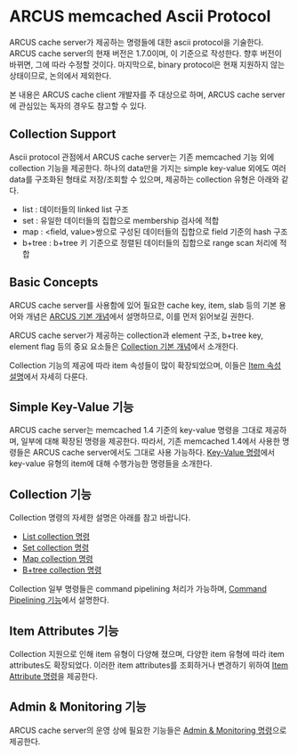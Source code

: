 # ARCUS memcached Ascii Protocol

ARCUS cache server가 제공하는 명령들에 대한 ascii protocol을 기술한다.
ARCUS cache server의 현재 버전은 1.7.0이며, 이 기준으로 작성한다.
향후 버전이 바뀌면, 그에 따라 수정할 것이다.
마지막으로, binary protocol은 현재 지원하지 않는 상태이므로, 논의에서 제외한다.

본 내용은 ARCUS cache client 개발자를 주 대상으로 하며,
ARCUS cache server에 관심있는 독자의 경우도 참고할 수 있다.

Collection Support
------------------

Ascii protocol 관점에서 ARCUS cache server는 기존 memcached 기능 외에 collection 기능을 제공한다.
하나의 data만을 가지는 simple key-value 외에도 여러 data를 구조화된 형태로 저장/조회할 수 있으며,
제공하는 collection 유형은 아래와 같다.

- list : 데이터들의 linked list 구조
- set : 유일한 데이터들의 집합으로 membership 검사에 적합
- map : \<field, value\>쌍으로 구성된 데이터들의 집합으로 field 기준의 hash 구조
- b+tree : b+tree 키 기준으로 정렬된 데이터들의 집합으로 range scan 처리에 적합

Basic Concepts
--------------

ARCUS cache server를 사용함에 있어 필요한 cache key, item, slab 등의 기본 용어와 개념은
[ARCUS 기본 개념](ch01-arcus-basic-concept.md)에서 설명하므로, 이를 먼저 읽어보길 권한다.

ARCUS cache server가 제공하는 collection과 element 구조, b+tree key, element flag 등의
중요 요소들은 [Collection 기본 개념](ch02-collection-items.md)에서 소개한다.

Collection 기능의 제공에 따라 item 속성들이 많이 확장되었으며,
이들은 [Item 속성 설명](ch03-item-attributes.md)에서 자세히 다룬다.

Simple Key-Value 기능
---------------------

ARCUS cache server는 memcached 1.4 기준의 key-value 명령을 그대로 제공하며, 일부에 대해 확장된 명령을 제공한다.
따라서, 기존 memcached 1.4에서 사용한 명령들은 ARCUS cache server에서도 그대로 사용 가능하다.
[Key-Value 명령](ch04-command-key-value.md)에서 key-value 유형의 item에 대해 수행가능한 명령들을 소개한다.

Collection 기능
---------------

Collection 명령의 자세한 설명은 아래를 참고 바랍니다.

- [List collection 명령](ch05-command-list-collection.md)
- [Set collection 명령](ch06-command-set-collection.md)
- [Map collection 명령](ch07-command-map-collection.md)
- [B+tree collection 명령](ch08-command-btree-collection.md)

Collection 일부 명령들은 command pipelining 처리가 가능하며,
[Command Pipelining 기능](ch09-command-pipelining.md)에서 설명한다.

Item Attributes 기능
--------------------

Collection 지원으로 인해 item 유형이 다양해 졌으며, 다양한 item 유형에 따라 item attributes도 확장되었다.
이러한 item attributes를 조회하거나 변경하기 위하여
[Item Attribute 명령](ch10-command-item-attribute.md)을 제공한다.

Admin & Monitoring 기능
-----------------------

ARCUS cache server의 운영 상에 필요한 기능들은
[Admin & Monitoring 명령](ch11-command-administration.md)으로 제공한다.

